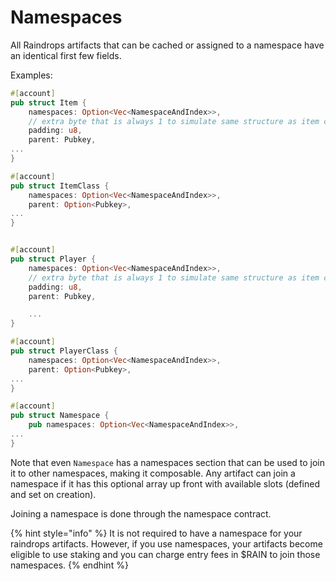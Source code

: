 # Namespaces

All Raindrops artifacts that can be cached or assigned to a namespace have an identical first few fields.

Examples:

```rust
#[account]
pub struct Item {
    namespaces: Option<Vec<NamespaceAndIndex>>,
    // extra byte that is always 1 to simulate same structure as item class.
    padding: u8,
    parent: Pubkey,
...
}

#[account]
pub struct ItemClass {
    namespaces: Option<Vec<NamespaceAndIndex>>,
    parent: Option<Pubkey>,
...
}


#[account]
pub struct Player {
    namespaces: Option<Vec<NamespaceAndIndex>>,
    // extra byte that is always 1 to simulate same structure as item class.
    padding: u8,
    parent: Pubkey,

	...
}

#[account]
pub struct PlayerClass {
    namespaces: Option<Vec<NamespaceAndIndex>>,
    parent: Option<Pubkey>,
...
}

#[account]
pub struct Namespace {
    pub namespaces: Option<Vec<NamespaceAndIndex>>,
...
}
```

Note that even `Namespace` has a namespaces section that can be used to join it to other namespaces, making it composable. Any artifact can join a namespace if it has this optional array up front with available slots (defined and set on creation).

Joining a namespace is done through the namespace contract.

{% hint style="info" %}
It is not required to have a namespace for your raindrops artifacts. However, if you use namespaces, your artifacts become eligible to use staking and you can charge entry fees in $RAIN to join those namespaces.
{% endhint %}
